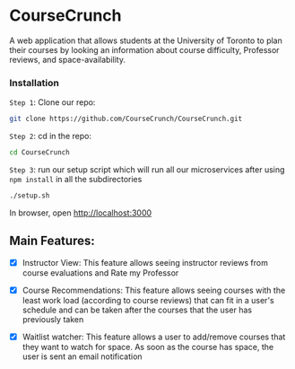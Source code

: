 # CourseCrunch
A web application that allows students at the University of Toronto to plan their courses by looking an information about course difficulty,
Professor reviews, and space-availability.

### Installation

`Step 1`: Clone our repo:

```bash
git clone https://github.com/CourseCrunch/CourseCrunch.git
```

`Step 2`: cd in the repo:

```bash
cd CourseCrunch
```

`Step 3`: run our setup script which will run all our microservices after using `npm install` in all the subdirectories

```bash
./setup.sh
```

In browser, open [http://localhost:3000](http://localhost:3000)

## Main Features:

- [x] Instructor View: This feature allows seeing instructor reviews from course evaluations and Rate my Professor
- [x] Course Recommendations: This feature allows seeing courses with the least work load (according to course reviews) that can fit in a
user's schedule and can be taken after the courses that the user has previously taken
- [x] Waitlist watcher: This feature allows a user to add/remove courses that they want to watch for space. As soon as the course has space,
the user is sent an email notification


